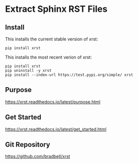 # Extract Sphinx RST Files

## Install
This installs the current stable version of xrst:

    pip install xrst

This installs the most recent verion of xrst:

    pip install xrst
    pip uninstall -y xrst
    pip install --index-url https://test.pypi.org/simple/ xrst

## Purpose
https://xrst.readthedocs.io/latest/purpose.html

## Get Started
https://xrst.readthedocs.io/latest/get_started.html

## Git Repository
https://github.com/bradbell/xrst

